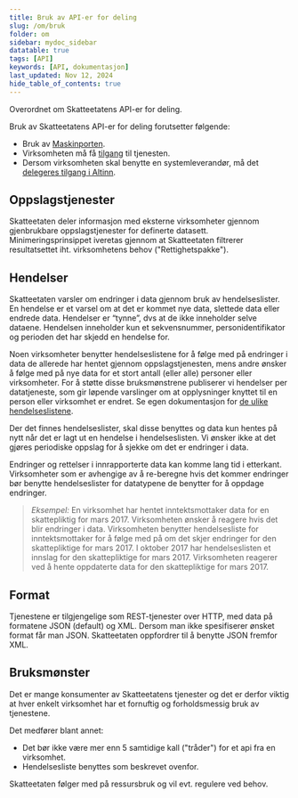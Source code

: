 ```yaml
---
title: Bruk av API-er for deling
slug: /om/bruk
folder: om
sidebar: mydoc_sidebar
datatable: true
tags: [API]
keywords: [API, dokumentasjon]
last_updated: Nov 12, 2024
hide_table_of_contents: true
---
```

<Summary>Overordnet om Skatteetatens API-er for deling.</Summary>

Bruk av Skatteetatens API-er for deling forutsetter følgende:
* Bruk av [Maskinporten](sikkerhet.md).
* Virksomheten må få [tilgang](https://www.skatteetaten.no/deling/) til tjenesten.
* Dersom virksomheten skal benytte en systemleverandør, må det [delegeres tilgang i Altinn](delegering.md).

## Oppslagstjenester
Skatteetaten deler informasjon med eksterne virksomheter gjennom gjenbrukbare oppslagstjenester for definerte datasett. Minimeringsprinsippet iveretas gjennom at Skatteetaten filtrerer resultatsettet iht. virksomhetens behov ("Rettighetspakke").   

## Hendelser
Skatteetaten varsler om endringer i data gjennom bruk av hendelseslister. En hendelse er et varsel om at det er kommet nye data, slettede data eller endrede data. Hendelser er “tynne”, dvs at de ikke inneholder selve dataene. Hendelsen inneholder kun et sekvensnummer, personidentifikator og perioden det har skjedd en hendelse for. 

Noen virksomheter benytter hendelseslistene for å følge med på endringer i data de allerede har hentet gjennom oppslagstjenesten, mens andre ønsker å følge med på nye data for et stort antall (eller alle) personer eller virksomheter. For å støtte disse bruksmønstrene publiserer vi hendelser per datatjeneste, som gir løpende varslinger om at opplysninger knyttet til en person eller virksomhet er endret. Se egen dokumentasjon for [de ulike hendelseslistene](../api/hendelser.md).

Der det finnes hendelseslister, skal disse benyttes og data kun hentes på nytt når det er lagt ut en hendelse i hendelseslisten. Vi ønsker ikke at det gjøres periodiske oppslag for å sjekke om det er endringer i data.

Endringer og rettelser i innrapporterte data kan komme lang tid i etterkant. Virksomheter som er avhengige av å re-beregne hvis det kommer endringer bør benytte hendelseslister for datatypene de benytter for å oppdage endringer. 

  > *Eksempel:* En virksomhet har hentet inntektsmottaker data for en skattepliktig for mars 2017. Virksomheten ønsker å reagere hvis det blir endringer i data. 
  > Virksomheten benytter hendelsesliste for inntektsmottaker for å følge med på om det skjer endringer for den skattepliktige for mars 2017. 
  > I oktober 2017 har hendelseslisten et innslag for den skattepliktige for mars 2017. Virksomheten reagerer ved å hente oppdaterte data for den skattepliktige for mars 2017.

## Format

Tjenestene er tilgjengelige som REST-tjenester over HTTP, med data på formatene JSON (default) og XML.
Dersom man ikke spesifiserer ønsket format får man JSON. Skatteetaten oppfordrer til å benytte JSON fremfor XML.

## Bruksmønster
 
Det er mange konsumenter av Skatteetatens tjenester og det er derfor viktig at hver enkelt virksomhet har et fornuftig og forholdsmessig bruk av tjenestene. 

Det medfører blant annet:
* Det bør ikke være mer enn 5 samtidige kall ("tråder") for et api fra en virksomhet.
* Hendelsesliste benyttes som beskrevet ovenfor.

Skatteetaten følger med på ressursbruk og vil evt. regulere ved behov.
